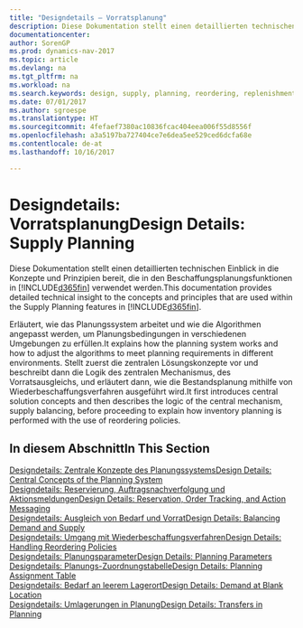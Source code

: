 ```yaml
---
title: "Designdetails – Vorratsplanung"
description: Diese Dokumentation stellt einen detaillierten technischen Einblick in die Konzepte und Prinzipien bereit, die in den Beschaffungsplanungsfunktionen in [!INCLUDE[d365fin](includes/d365fin_md.md)] verwendet werden.
documentationcenter: 
author: SorenGP
ms.prod: dynamics-nav-2017
ms.topic: article
ms.devlang: na
ms.tgt_pltfrm: na
ms.workload: na
ms.search.keywords: design, supply, planning, reordering, replenishment
ms.date: 07/01/2017
ms.author: sgroespe
ms.translationtype: HT
ms.sourcegitcommit: 4fefaef7380ac10836fcac404eea006f55d8556f
ms.openlocfilehash: a3a5197ba727404ce7e6dea5ee529ced6dcfa68e
ms.contentlocale: de-at
ms.lasthandoff: 10/16/2017

---
```

# <a name="design-details-supply-planning"></a><span data-ttu-id="9a2ed-103">Designdetails: Vorratsplanung</span><span class="sxs-lookup"><span data-stu-id="9a2ed-103">Design Details: Supply Planning</span></span>
<span data-ttu-id="9a2ed-104">Diese Dokumentation stellt einen detaillierten technischen Einblick in die Konzepte und Prinzipien bereit, die in den Beschaffungsplanungsfunktionen in [!INCLUDE[d365fin](includes/d365fin_md.md)] verwendet werden.</span><span class="sxs-lookup"><span data-stu-id="9a2ed-104">This documentation provides detailed technical insight to the concepts and principles that are used within the Supply Planning features in [!INCLUDE[d365fin](includes/d365fin_md.md)].</span></span>  

<span data-ttu-id="9a2ed-105">Erläutert, wie das Planungssystem arbeitet und wie die Algorithmen angepasst werden, um Planungsbedingungen in verschiedenen Umgebungen zu erfüllen.</span><span class="sxs-lookup"><span data-stu-id="9a2ed-105">It explains how the planning system works and how to adjust the algorithms to meet planning requirements in different environments.</span></span> <span data-ttu-id="9a2ed-106">Stellt zuerst die zentralen Lösungskonzepte vor und beschreibt dann die Logik des zentralen Mechanismus, des Vorratsausgleichs, und erläutert dann, wie die Bestandsplanung mithilfe von Wiederbeschaffungsverfahren ausgeführt wird.</span><span class="sxs-lookup"><span data-stu-id="9a2ed-106">It first introduces central solution concepts and then describes the logic of the central mechanism, supply balancing, before proceeding to explain how inventory planning is performed with the use of reordering policies.</span></span>  

## <a name="in-this-section"></a><span data-ttu-id="9a2ed-107">In diesem Abschnitt</span><span class="sxs-lookup"><span data-stu-id="9a2ed-107">In This Section</span></span>  
[<span data-ttu-id="9a2ed-108">Designdetails: Zentrale Konzepte des Planungssystems</span><span class="sxs-lookup"><span data-stu-id="9a2ed-108">Design Details: Central Concepts of the Planning System</span></span>](design-details-central-concepts-of-the-planning-system.md)  
[<span data-ttu-id="9a2ed-109">Designdetails: Reservierung, Auftragsnachverfolgung und Aktionsmeldungen</span><span class="sxs-lookup"><span data-stu-id="9a2ed-109">Design Details: Reservation, Order Tracking, and Action Messaging</span></span>](design-details-reservation-order-tracking-and-action-messaging.md)  
[<span data-ttu-id="9a2ed-110">Designdetails: Ausgleich von Bedarf und Vorrat</span><span class="sxs-lookup"><span data-stu-id="9a2ed-110">Design Details: Balancing Demand and Supply</span></span>](design-details-balancing-demand-and-supply.md)  
[<span data-ttu-id="9a2ed-111">Designdetails: Umgang mit Wiederbeschaffungsverfahren</span><span class="sxs-lookup"><span data-stu-id="9a2ed-111">Design Details: Handling Reordering Policies</span></span>](design-details-handling-reordering-policies.md)  
[<span data-ttu-id="9a2ed-112">Designdetails: Planungsparameter</span><span class="sxs-lookup"><span data-stu-id="9a2ed-112">Design Details: Planning Parameters</span></span>](design-details-planning-parameters.md)  
[<span data-ttu-id="9a2ed-113">Designdetails: Planungs-Zuordnungstabelle</span><span class="sxs-lookup"><span data-stu-id="9a2ed-113">Design Details: Planning Assignment Table</span></span>](design-details-planning-assignment-table.md)  
[<span data-ttu-id="9a2ed-114">Designdetails: Bedarf an leerem Lagerort</span><span class="sxs-lookup"><span data-stu-id="9a2ed-114">Design Details: Demand at Blank Location</span></span>](design-details-demand-at-blank-location.md)  
[<span data-ttu-id="9a2ed-115">Designdetails: Umlagerungen in Planung</span><span class="sxs-lookup"><span data-stu-id="9a2ed-115">Design Details: Transfers in Planning</span></span>](design-details-transfers-in-planning.md)

